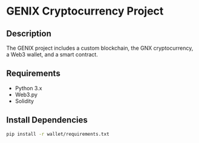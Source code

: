 # GENIX Cryptocurrency Project

## Description
The GENIX project includes a custom blockchain, the GNX cryptocurrency, a Web3 wallet, and a smart contract.

## Requirements
- Python 3.x
- Web3.py
- Solidity

## Install Dependencies
```bash
pip install -r wallet/requirements.txt
